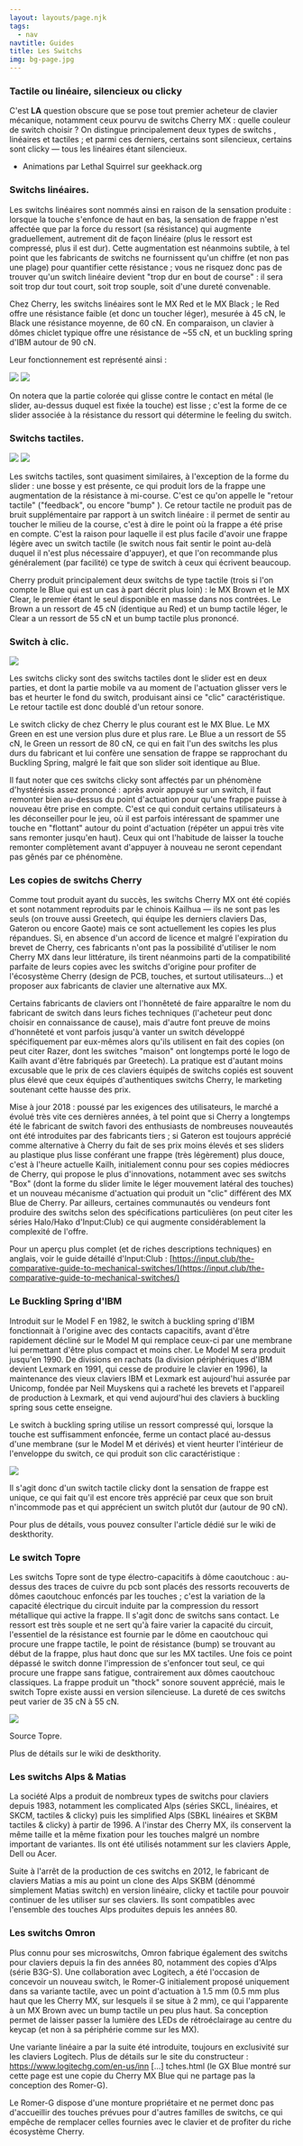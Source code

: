 ```yaml
---
layout: layouts/page.njk
tags:
  - nav
navtitle: Guides
title: Les Switchs
img: bg-page.jpg
---
```


### Tactile ou linéaire, silencieux ou clicky

C'est **LA** question obscure que se pose tout premier acheteur de clavier mécanique, notamment ceux pourvu de switchs Cherry MX : quelle couleur de switch choisir ? On distingue principalement deux types de switchs , linéaires et tactiles ; et parmi ces derniers, certains sont silencieux, certains sont clicky — tous les linéaires étant silencieux.

- Animations par Lethal Squirrel sur geekhack.org

### Switchs linéaires.

Les switchs linéaires sont nommés ainsi en raison de la sensation produite : lorsque la touche s'enfonce de haut en bas, la sensation de frappe n'est affectée que par la force du ressort (sa résistance) qui augmente graduellement, autrement dit de façon linéaire (plus le ressort est compressé, plus il est dur). Cette augmentation est néanmoins subtile, à tel point que les fabricants de switchs ne fournissent qu'un chiffre (et non pas une plage) pour quantifier cette résistance ; vous ne risquez donc pas de trouver qu'un switch linéaire devient "trop dur en bout de course" : il sera soit trop dur tout court, soit trop souple, soit d'une dureté convenable.

Chez Cherry, les switchs linéaires sont le MX Red et le MX Black ; le Red offre une résistance faible (et donc un toucher léger), mesurée à 45 cN, le Black une résistance moyenne, de 60 cN. En comparaison, un clavier à dômes chiclet typique offre une résistance de ~55 cN, et un buckling spring d'IBM autour de 90 cN.

Leur fonctionnement est représenté ainsi :

![](https://reho.st/gif/78509f92dba513a35515b0aad9d2f12676198c51.gif) ![](https://reho.st/gif/005cbd383c2fac8aaf5282c4c0cca7688284b0fe.gif)

On notera que la partie colorée qui glisse contre le contact en métal (le slider, au-dessus duquel est fixée la touche) est lisse ; c'est la forme de ce slider associée à la résistance du ressort qui détermine le feeling du switch.

### Switchs tactiles.

![](https://reho.st/gif/7d554e0f3c1be56e26178235816b05513bf96509.gif) ![](https://reho.st/gif/2129d692bd8a61d6597299a76ac4e449f937cd23.gif)

Les switchs tactiles, sont quasiment similaires, à l'exception de la forme du slider : une bosse y est présente, ce qui produit lors de la frappe une augmentation de la résistance à mi-course. C'est ce qu'on appelle le "retour tactile" ("feedback", ou encore "bump" ). Ce retour tactile ne produit pas de bruit supplémentaire par rapport à un switch linéaire : il permet de sentir au toucher le milieu de la course, c'est à dire le point où la frappe a été prise en compte. C'est la raison pour laquelle il est plus facile d'avoir une frappe légère avec un switch tactile (le switch nous fait sentir le point au-delà duquel il n'est plus nécessaire d'appuyer), et que l'on recommande plus généralement (par facilité) ce type de switch à ceux qui écrivent beaucoup.

Cherry produit principalement deux switchs de type tactile (trois si l'on compte le Blue qui est un cas à part décrit plus loin) : le MX Brown et le MX Clear, le premier étant le seul disponible en masse dans nos contrées. Le Brown a un ressort de 45 cN (identique au Red) et un bump tactile léger, le Clear a un ressort de 55 cN et un bump tactile plus prononcé.

### Switch à clic.

![](https://reho.st/gif/caf462de5cf45867a438973455053c72dda3310d.gif)

Les switchs clicky sont des switchs tactiles dont le slider est en deux parties, et dont la partie mobile va au moment de l'actuation glisser vers le bas et heurter le fond du switch, produisant ainsi ce "clic" caractéristique. Le retour tactile est donc doublé d'un retour sonore.

Le switch clicky de chez Cherry le plus courant est le MX Blue. Le MX Green en est une version plus dure et plus rare. Le Blue a un ressort de 55 cN, le Green un ressort de 80 cN, ce qui en fait l'un des switchs les plus durs du fabricant et lui confère une sensation de frappe se rapprochant du Buckling Spring, malgré le fait que son slider soit identique au Blue.

Il faut noter que ces switchs clicky sont affectés par un phénomène d'hystérésis assez prononcé : après avoir appuyé sur un switch, il faut remonter bien au-dessus du point d'actuation pour qu'une frappe puisse à nouveau être prise en compte. C'est ce qui conduit certains utilisateurs à les déconseiller pour le jeu, où il est parfois intéressant de spammer une touche en "flottant" autour du point d'actuation (répéter un appui très vite sans remonter jusqu'en haut). Ceux qui ont l'habitude de laisser la touche remonter complètement avant d'appuyer à nouveau ne seront cependant pas gênés par ce phénomène.

### Les copies de switchs Cherry

Comme tout produit ayant du succès, les switchs Cherry MX ont été copiés et sont notamment reproduits par le chinois Kailhua — ils ne sont pas les seuls (on trouve aussi Greetech, qui équipe les derniers claviers Das, Gateron ou encore Gaote) mais ce sont actuellement les copies les plus répandues. Si, en absence d'un accord de licence et malgré l'expiration du brevet de Cherry, ces fabricants n'ont pas la possibilité d'utiliser le nom Cherry MX dans leur littérature, ils tirent néanmoins parti de la compatibilité parfaite de leurs copies avec les switchs d'origine pour profiter de l'écosystème Cherry (design de PCB, touches, et surtout utilisateurs...) et proposer aux fabricants de clavier une alternative aux MX.

Certains fabricants de claviers ont l'honnêteté de faire apparaître le nom du fabricant de switch dans leurs fiches techniques (l'acheteur peut donc choisir en connaissance de cause), mais d'autre font preuve de moins d'honnêteté et vont parfois jusqu'à vanter un switch développé spécifiquement par eux-mêmes alors qu'ils utilisent en fait des copies (on peut citer Razer, dont les switches "maison" ont longtemps porté le logo de Kailh avant d'être fabriqués par Greetech). La pratique est d'autant moins excusable que le prix de ces claviers équipés de switchs copiés est souvent plus élevé que ceux équipés d'authentiques switchs Cherry, le marketing soutenant cette hausse des prix.

Mise à jour 2018 : poussé par les exigences des utilisateurs, le marché a évolué très vite ces dernières années, à tel point que si Cherry a longtemps été le fabricant de switch favori des enthusiasts de nombreuses nouveautés ont été introduites par des fabricants tiers ; si Gateron est toujours apprécié comme alternative à Cherry du fait de ses prix moins élevés et ses sliders au plastique plus lisse conférant une frappe (très légèrement) plus douce, c'est à l'heure actuelle Kailh, initialement connu pour ses copies médiocres de Cherry, qui propose le plus d'innovations, notamment avec ses switchs "Box" (dont la forme du slider limite le léger mouvement latéral des touches) et un nouveau mécanisme d'actuation qui produit un "clic" différent des MX Blue de Cherry. Par ailleurs, certaines communautés ou vendeurs font produire des switchs selon des spécifications particulières (on peut citer les séries Halo/Hako d'Input:Club) ce qui augmente considérablement la complexité de l'offre.

Pour un aperçu plus complet (et de riches descriptions techniques) en anglais, voir le guide détaillé d'Input:Club : [https://input.club/the-comparative-guide-to-mechanical-switches/](https://input.club/the-comparative-guide-to-mechanical-switches/)

### Le Buckling Spring d'IBM

Introduit sur le Model F en 1982, le switch à buckling spring d'IBM fonctionnait à l'origine avec des contacts capacitifs, avant d'être rapidement décliné sur le Model M qui remplace ceux-ci par une membrane lui permettant d'être plus compact et moins cher. Le Model M sera produit jusqu'en 1990. De divisions en rachats (la division périphériques d'IBM devient Lexmark en 1991, qui cesse de produire le clavier en 1996), la maintenance des vieux claviers IBM et Lexmark est aujourd'hui assurée par Unicomp, fondée par Neil Muyskens qui a racheté les brevets et l'appareil de production à Lexmark, et qui vend aujourd'hui des claviers à buckling spring sous cette enseigne.

Le switch à buckling spring utilise un ressort compressé qui, lorsque la touche est suffisamment enfoncée, ferme un contact placé au-dessus d'une membrane (sur le Model M et dérivés) et vient heurter l'intérieur de l'enveloppe du switch, ce qui produit son clic caractéristique :

![](http://reho.st/gif/92371aefe6c28f89aa5a7bcf8a51cf0273f5e600.gif)

Il s'agit donc d'un switch tactile clicky dont la sensation de frappe est unique, ce qui fait qu'il est encore très apprécié par ceux que son bruit n'incommode pas et qui apprécient un switch plutôt dur (autour de 90 cN).

Pour plus de détails, vous pouvez consulter l'article dédié sur le wiki de deskthority.

### Le switch Topre

Les switchs Topre sont de type électro-capacitifs à dôme caoutchouc : au-dessus des traces de cuivre du pcb sont placés des ressorts recouverts de dômes caoutchouc enfoncés par les touches ; c'est la variation de la capacité électrique du circuit induite par la compression du ressort métallique qui active la frappe. Il s'agit donc de switchs sans contact. Le ressort est très souple et ne sert qu'à faire varier la capacité du circuit, l'essentiel de la résistance est fournie par le dôme en caoutchouc qui procure une frappe tactile, le point de résistance (bump) se trouvant au début de la frappe, plus haut donc que sur les MX tactiles. Une fois ce point dépassé le switch donne l'impression de s'enfoncer tout seul, ce qui procure une frappe sans fatigue, contrairement aux dômes caoutchouc classiques. La frappe produit un "thock" sonore souvent apprécié, mais le switch Topre existe aussi en version silencieuse. La dureté de ces switchs peut varier de 35 cN à 55 cN.

![](http://reho.st/gif/1ca9d071692c90f63a3ecb0f4a8cf339d20b9fa9.gif)

Source Topre.

Plus de détails sur le wiki de deskthority.

### Les switchs Alps & Matias

La société Alps a produit de nombreux types de switchs pour claviers depuis 1983, notamment les complicated Alps (séries SKCL, linéaires, et SKCM, tactiles & clicky) puis les simplified Alps (SBKL linéaires et SKBM tactiles & clicky) à partir de 1996. A l'instar des Cherry MX, ils conservent la même taille et la même fixation pour les touches malgré un nombre important de variantes. Ils ont été utilisés notamment sur les claviers Apple, Dell ou Acer.

Suite à l'arrêt de la production de ces switchs en 2012, le fabricant de claviers Matias a mis au point un clone des Alps SKBM (dénommé simplement Matias switch) en version linéaire, clicky et tactile pour pouvoir continuer de les utiliser sur ses claviers. Ils sont compatibles avec l'ensemble des touches Alps produites depuis les années 80.

### Les switchs Omron

Plus connu pour ses microswitchs, Omron fabrique également des switchs pour claviers depuis la fin des années 80, notamment des copies d'Alps (série B3G-S). Une collaboration avec Logitech, a été l'occasion de concevoir un nouveau switch, le Romer-G initialement proposé uniquement dans sa variante tactile, avec un point d'actuation à 1.5 mm (0.5 mm plus haut que les Cherry MX, sur lesquels il se situe à 2 mm), ce qui l'apparente à un MX Brown avec un bump tactile un peu plus haut. Sa conception permet de laisser passer la lumière des LEDs de rétroéclairage au centre du keycap (et non à sa périphérie comme sur les MX).

Une variante linéaire a par la suite été introduite, toujours en exclusivité sur les claviers Logitech. Plus de détails sur le site du constructeur : https://www.logitechg.com/en-us/inn [...] tches.html (le GX Blue montré sur cette page est une copie du Cherry MX Blue qui ne partage pas la conception des Romer-G).

Le Romer-G dispose d'une monture propriétaire et ne permet donc pas d'accueillir des touches prévues pour d'autres familles de switchs, ce qui empêche de remplacer celles fournies avec le clavier et de profiter du riche écosystème Cherry.
